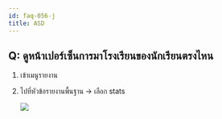 ```yaml
---
id: faq-056-j
title: ASD
---
```


## Q: ดูหน้าเปอร์เซ็นการมาโรงเรียนของนักเรียนตรงไหน

1. เข้าเมนูรายงาน
2. ไปที่หัวข้อรายงานพื้นฐาน -> เลือก stats

   ![](/img/manual/faq/55-1.gif)
